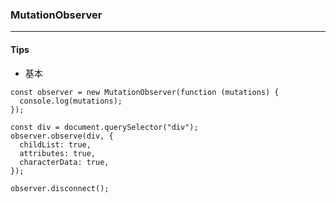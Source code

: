 ### MutationObserver
---

#### Tips

- 基本
```
const observer = new MutationObserver(function (mutations) {
  console.log(mutations);
});

const div = document.querySelector("div");
observer.observe(div, {
  childList: true,
  attributes: true,
  characterData: true,
});

observer.disconnect();
```

